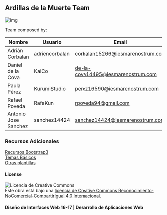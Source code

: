 ## Ardillas de la Muerte Team

![img](https://s-media-cache-ak0.pinimg.com/736x/1c/71/9b/1c719b493ff73c5e09152845fc80c86c.jpg)

Team composed by:  

Nombre  | Usuario | Email |
|-------|---------|-------|
Adrián Corbalan | adriencorbalan | corbalan15266@iesmarenostrum.com |
Daniel de la Cova | KaiCo | de-la-cova14495@iesmarenostrum.com |
Paula Pérez | KurumiStudio | perez16590@iesmarenostrum.com |
Rafael Poveda | RafaKun | rpoveda94@gmail.com |
Antonio Jose Sanchez | sanchez14424 | sanchez14424@iesmarenostrum.com |

### Recursos Adicionales
[Recursos Bootstrap3](http://librosweb.es/libro/bootstrap_3)  
[Temas Básicos](http://bootswatch.com)  
[Otras plantillas](https://startbootstrap.com)  

#### License
![Licencia de Creative Commons](https://i.creativecommons.org/l/by-nc-sa/4.0/88x31.png)  
Este obra está bajo una [licencia de Creative Commons Reconocimiento-NoComercial-CompartirIgual 4.0 Internacional](http://creativecommons.org/licenses/by-nc-sa/4.0/).

#### Diseño de Interfaces Web 16-17 | Desarrollo de Aplicaciones Web
